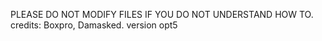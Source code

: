 PLEASE DO NOT MODIFY FILES IF YOU DO NOT UNDERSTAND HOW TO.
credits: Boxpro, Damasked.
version opt5 
